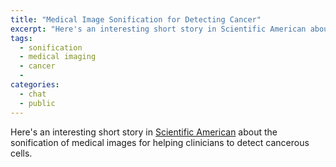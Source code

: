 ```yaml
---
title: "Medical Image Sonification for Detecting Cancer"
excerpt: "Here's an interesting short story in Scientific American about the sonification of medical images for helping clinicians to detect cancerous cells."
tags:
  - sonification
  - medical imaging
  - cancer
  - 
categories:
  - chat
  - public
---
```

Here's an interesting short story in [Scientific American](https://www.scientificamerican.com/article/detecting-cancer-by-sound-audio1/) about the sonification
of medical images for helping clinicians to detect cancerous cells. 
